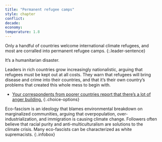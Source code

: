 ```yaml
---
title: "Permanent refugee camps"
style: chapter
conflict: 
decade: 
economy: 
temperature: 1.8
---
```


Only a handful of countries welcome international climate refugees, and most are corralled into permanent refugee camps. 
{:.leader-sentence}

It’s a humanitarian disaster.

Leaders in rich countries grow increasingly nationalistic, arguing that refugees must be kept out at all costs. They warn that refugees will bring disease and crime into their countries, and that it’s their own country’s problems that created this whole mess to begin with.

- [Your correspondents from poorer countries report that there’s a lot of anger building.](chapter_global-south-uprising-and-slow-fade.html)
{:.choice-options}

Eco-fascism is an ideology that blames environmental breakdown on marginalized communities, arguing that overpopulation, over-industrialization, and immigration is causing climate change. Followers often believe that racial purity and anti-multiculturalism are solutions to the climate crisis. Many eco-fascists can be characterized as white supremacists.
{:.infobox}
